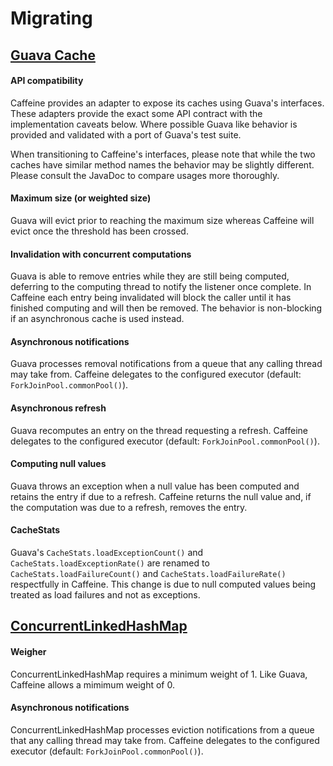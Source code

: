 # Migrating

## [Guava Cache](https://code.google.com/p/guava-libraries/wiki/CachesExplained)

#### API compatibility

Caffeine provides an adapter to expose its caches using Guava's interfaces. These adapters provide
the exact some API contract with the implementation caveats below. Where possible Guava like
behavior is provided and validated with a port of Guava's test suite.

When transitioning to Caffeine's interfaces, please note that while the two caches have similar
method names the behavior may be slightly different. Please consult the JavaDoc to compare usages
more thoroughly.

#### Maximum size (or weighted size)

Guava will evict prior to reaching the maximum size whereas Caffeine will evict once the threshold
has been crossed.

#### Invalidation with concurrent computations

Guava is able to remove entries while they are still being computed, deferring to the computing
thread to notify the listener once complete. In Caffeine each entry being invalidated will block
the caller until it has finished computing and will then be removed. The behavior is non-blocking
if an asynchronous cache is used instead.

#### Asynchronous notifications

Guava processes removal notifications from a queue that any calling thread may take from. Caffeine
delegates to the configured executor (default: `ForkJoinPool.commonPool()`).

#### Asynchronous refresh

Guava recomputes an entry on the thread requesting a refresh. Caffeine delegates to the configured
executor (default: `ForkJoinPool.commonPool()`).

#### Computing null values

Guava throws an exception when a null value has been computed and retains the entry if due to a
refresh. Caffeine returns the null value and, if the computation was due to a refresh, removes the
entry.

#### CacheStats

Guava's `CacheStats.loadExceptionCount()` and `CacheStats.loadExceptionRate()` are renamed to
`CacheStats.loadFailureCount()` and `CacheStats.loadFailureRate()` respectfully in Caffeine. This
change is due to null computed values being treated as load failures and not as exceptions.

## [ConcurrentLinkedHashMap](https://code.google.com/p/concurrentlinkedhashmap/)

#### Weigher

ConcurrentLinkedHashMap requires a minimum weight of 1. Like Guava, Caffeine allows a mimimum 
weight of 0.

#### Asynchronous notifications

ConcurrentLinkedHashMap processes eviction notifications from a queue that any calling thread may
take from. Caffeine delegates to the configured executor (default: `ForkJoinPool.commonPool()`).
